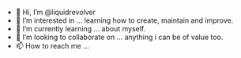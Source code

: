 - 👋 Hi, I’m @liquidrevolver
- 👀 I’m interested in ... learning how to create, maintain and improve.
- 🌱 I’m currently learning ... about myself.
- 💞️ I’m looking to collaborate on ... anything i can be of value too.
- 📫 How to reach me ...

<!---
liquidrevolver/liquidrevolver is a ✨ special ✨ repository because its `README.md` (this file) appears on your GitHub profile.
You can click the Preview link to take a look at your changes.
--->
